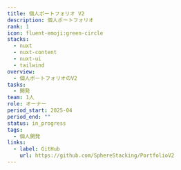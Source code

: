 ```yaml
---
title: 個人ポートフォリオ V2
description: 個人ポートフォリオ
rank: 1
icon: fluent-emoji:green-circle
stacks:
  - nuxt
  - nuxt-content
  - nuxt-ui
  - tailwind
overview:
  - 個人ポートフォリオのV2
tasks:
  - 開発
team: 1人
role: オーナー
period_start: 2025-04
period_end: ""
status: in_progress
tags:
  - 個人開発
links:
  - label: GitHub
    url: https://github.com/SphereStacking/PortfolioV2
---
```

